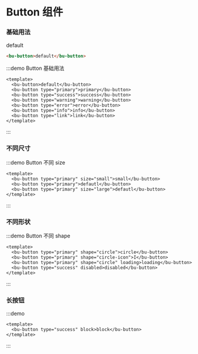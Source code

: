 # Button 组件

### 基础用法

<bu-button>default</bu-button>

```html
<bu-button>default</bu-button>
```

:::demo Button 基础用法

```vue
<template>
  <bu-button>default</bu-button>
  <bu-button type="primary">primary</bu-button>
  <bu-button type="success">success</bu-button>
  <bu-button type="warning">warning</bu-button>
  <bu-button type="error">error</bu-button>
  <bu-button type="info">info</bu-button>
  <bu-button type="link">link</bu-button>
</template>
```

:::

### 不同尺寸

:::demo Button 不同 size

```vue
<template>
  <bu-button type="primary" size="small">small</bu-button>
  <bu-button type="primary">defautl</bu-button>
  <bu-button type="primary" size="large">defautl</bu-button>
</template>
```

:::

### 不同形状

:::demo Button 不同 shape

```vue
<template>
  <bu-button type="primary" shape="circle">circle</bu-button>
  <bu-button type="primary" shape="circle-icon">I</bu-button>
  <bu-button type="primary" shape="circle" loading>loading</bu-button>
  <bu-button type="success" disabled>disabled</bu-button>
</template>
```

:::

### 长按钮

:::demo

```vue
<template>
  <bu-button type="success" block>block</bu-button>
</template>
```

:::
